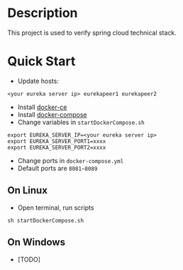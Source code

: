 # Description
This project is used to verify spring cloud technical stack.
# Quick Start
* Update hosts:
```
<your eureka server ip> eurekapeer1 eurekapeer2
```
* Install [docker-ce](https://www.docker.com/community-edition#/download)
* Install [docker-compose](https://docs.docker.com/compose/install/)
* Change variables in `startDockerCompose.sh`
```
export EUREKA_SERVER_IP=<your eureka server ip>
export EUREKA_SERVER_PORT1=xxxx
export EUREKA_SERVER_PORT2=xxxx
```
* Change ports in `docker-compose.yml`
* Default ports are `8081~8089`
## On Linux
* Open terminal, run scripts
```
sh startDockerCompose.sh
```
## On Windows
* [TODO]